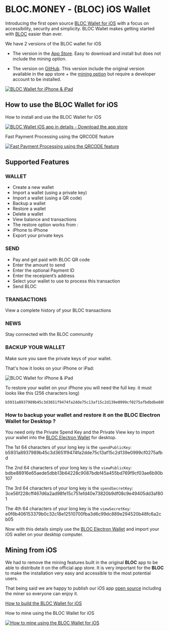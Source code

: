 # **BLOC.MONEY - (BLOC) iOS Wallet**

Introducing the first open source [BLOC Wallet for iOS](https://itunes.apple.com/us/app/bloc-wallet-by-furiousteam-ltd/id1437924269?mt=8&ign-mpt=uo%3D2) with a focus on accessibility, security and simplicity. BLOC Wallet makes getting started with [BLOC](https://bloc.money) easier than ever.

We have 2 versions of the BLOC wallet for iOS

- The version in the [App Store](https://itunes.apple.com/us/app/bloc-wallet-by-furiousteam-ltd/id1437924269?mt=8&ign-mpt=uo%3D2). Easy to download and install but does not include the mining option.

- The version on [GitHub](https://github.com/furiousteam/BLOC-iOS-wallet). This version include the original version available in the app store + the  [mining option](https://github.com/furiousteam/BLOC-iOS-wallet/tree/mining) but require a developer account to be installed.

[![BLOC Wallet for iPhone & iPad](images/iOS-wallet/bloc-wallet-appstore.png)](https://itunes.apple.com/us/app/bloc-wallet-by-furiousteam-ltd/id1437924269?mt=8&ign-mpt=uo%3D2)


## **How to use the BLOC Wallet for iOS**

How to install and use the BLOC Wallet for iOS

[![BLOC Wallet iOS app in details - Download the app store](images/iOS-wallet/BLOC-IOS-WALLET-APP-VIDEO-GUIDE.jpg)](https://www.youtube.com/watch?v=lrYZXrH5D58)

Fast Payment Processing using the QRCODE feature

[![Fast Payment Processing using the QRCODE feature](images/iOS-wallet/BLOC-IOS-WALLET-QRCODE-VIDEO-GUIDE.jpg)](https://www.youtube.com/watch?v=w228SRqSJBY)

## **Supported Features**

### WALLET

* Create a new wallet
* Import a wallet (using a private key)
* Import a wallet (using a QR code)
* Backup a wallet
* Restore a wallet
* Delete a wallet
* View balance and transactions
* The restore option works from :
* iPhone to iPhone
* Export your private keys

### SEND

* Pay and get paid with BLOC QR code
* Enter the amount to send
* Enter the optional Payment ID
* Enter the receipient’s address
* Select your wallet to use to process this transaction
* Send BLOC

### TRANSACTIONS

View a complete history of your BLOC transactions

### NEWS

Stay connected with the BLOC community

### BACKUP YOUR WALLET

Make sure you save the private keys of your wallet.

That's how it looks on your iPhone or iPad:

![BLOC Wallet for iPhone & iPad](images/iOS-wallet/backup-wallet.jpeg)

To restore your wallet on your iPhone you will need the full key.
it must looks like this (256 characters long)

```
b5931a8937989b45c3d3651f9474fa2dde75c13af15c2d139e0999cf0275afbdbdbe88916e65aede5dbb13b64228c9087bdbf45a455bd769f9cf03ae6b90b1073ce56f228cff467d6a2ad98fe15c751efd40e73820b9df08c9e49405dd3af801e0f6b406153379b0c32c18e12510700fba3d6c99dc889e294520b48fc6a2cb05
```

### **How to backup your wallet and restore it on the BLOC Electron Wallet for Desktop ?**<a name="from-iphone-to-desktop"></a>

You need only the Private Spend Key and the Private View key to import your wallet into the [BLOC Electron Wallet](../wallets/BLOC-GUI-Electron-Wallet.md) for desktop.

The 1st 64 characters of your long key is the `spendPublicKey`:
b5931a8937989b45c3d3651f9474fa2dde75c13af15c2d139e0999cf0275afbd

The 2nd 64 characters of your long key is the `viewPublicKey`:
bdbe88916e65aede5dbb13b64228c9087bdbf45a455bd769f9cf03ae6b90b107

The 3rd 64 characters of your long key is the `spendSecretKey`:
3ce56f228cff467d6a2ad98fe15c751efd40e73820b9df08c9e49405dd3af801

The 4th 64 characters of your long key is the `viewSecretKey`:
e0f6b406153379b0c32c18e12510700fba3d6c99dc889e294520b48fc6a2cb05

Now with this details simply use the [BLOC Electron Wallet](/wallets/BLOC-GUI-Electron-Wallet#import-private-keys) and import your iOS wallet on your desktop computer.

## **Mining from iOS**

We had to remove the mining features built in the original **BLOC** app to be able to distribute it on the official app store. It is very important for the **BLOC** to make the installation very easy and accessible to the most potential users.

That being said we are happy to publish our iOS app [open source](https://github.com/furiousteam/BLOC-iOS-wallet) including the miner so everyone can enjoy it.

[How to build the BLOC Wallet for iOS](../wallets/BLOC-iOS-wallet-xcode.md) 

How to mine using the BLOC Wallet for iOS

[![How to mine using the BLOC Wallet for iOS](images/iOS-wallet/BLOC-IOS-WALLET-MINING-VIDEO-GUIDE.jpg)](https://www.youtube.com/watch?v=4dYKJW3olOk)